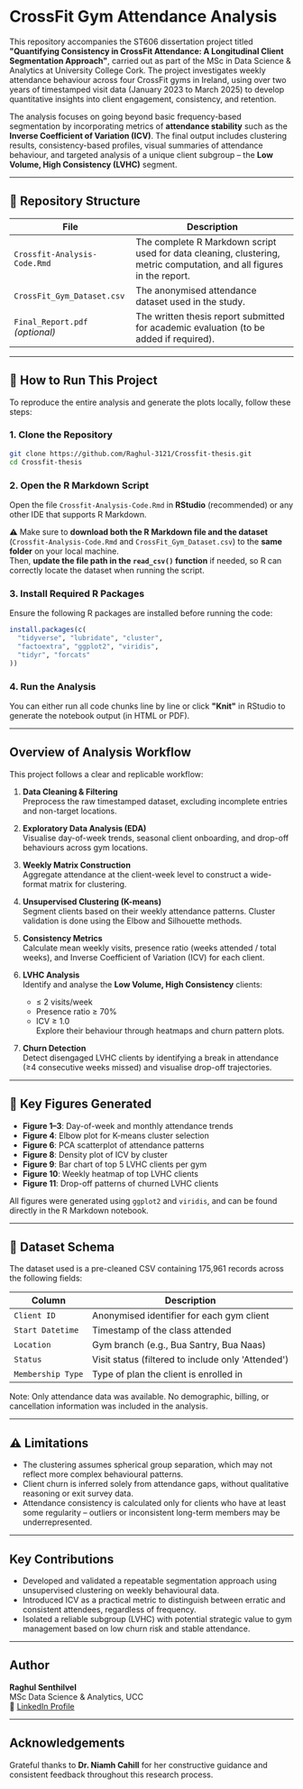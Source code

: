 # CrossFit Gym Attendance Analysis

This repository accompanies the ST606 dissertation project titled **"Quantifying Consistency in CrossFit Attendance: A Longitudinal Client Segmentation Approach"**, carried out as part of the MSc in Data Science & Analytics at University College Cork. The project investigates weekly attendance behaviour across four CrossFit gyms in Ireland, using over two years of timestamped visit data (January 2023 to March 2025) to develop quantitative insights into client engagement, consistency, and retention.

The analysis focuses on going beyond basic frequency-based segmentation by incorporating metrics of **attendance stability** such as the **Inverse Coefficient of Variation (ICV)**. The final output includes clustering results, consistency-based profiles, visual summaries of attendance behaviour, and targeted analysis of a unique client subgroup – the **Low Volume, High Consistency (LVHC)** segment.

---

## 📂 Repository Structure

| File | Description |
|------|-------------|
| `Crossfit-Analysis-Code.Rmd` | The complete R Markdown script used for data cleaning, clustering, metric computation, and all figures in the report. |
| `CrossFit_Gym_Dataset.csv` | The anonymised attendance dataset used in the study. |
| `Final_Report.pdf` *(optional)* | The written thesis report submitted for academic evaluation (to be added if required). |

---

## 🔧 How to Run This Project

To reproduce the entire analysis and generate the plots locally, follow these steps:

### 1. Clone the Repository

```bash
git clone https://github.com/Raghul-3121/Crossfit-thesis.git
cd Crossfit-thesis
```

### 2. Open the R Markdown Script

Open the file `Crossfit-Analysis-Code.Rmd` in **RStudio** (recommended) or any other IDE that supports R Markdown.

⚠️ Make sure to **download both the R Markdown file and the dataset** (`Crossfit-Analysis-Code.Rmd` and `CrossFit_Gym_Dataset.csv`) to the **same folder** on your local machine.  
Then, **update the file path in the `read_csv()` function** if needed, so R can correctly locate the dataset when running the script.

### 3. Install Required R Packages

Ensure the following R packages are installed before running the code:

```r
install.packages(c(
  "tidyverse", "lubridate", "cluster",
  "factoextra", "ggplot2", "viridis",
  "tidyr", "forcats"
))
```

### 4. Run the Analysis

You can either run all code chunks line by line or click **"Knit"** in RStudio to generate the notebook output (in HTML or PDF).

---

## Overview of Analysis Workflow

This project follows a clear and replicable workflow:

1. **Data Cleaning & Filtering**  
   Preprocess the raw timestamped dataset, excluding incomplete entries and non-target locations.

2. **Exploratory Data Analysis (EDA)**  
   Visualise day-of-week trends, seasonal client onboarding, and drop-off behaviours across gym locations.

3. **Weekly Matrix Construction**  
   Aggregate attendance at the client-week level to construct a wide-format matrix for clustering.

4. **Unsupervised Clustering (K-means)**  
   Segment clients based on their weekly attendance patterns. Cluster validation is done using the Elbow and Silhouette methods.

5. **Consistency Metrics**  
   Calculate mean weekly visits, presence ratio (weeks attended / total weeks), and Inverse Coefficient of Variation (ICV) for each client.

6. **LVHC Analysis**  
   Identify and analyse the **Low Volume, High Consistency** clients:  
   - ≤ 2 visits/week  
   - Presence ratio ≥ 70%  
   - ICV ≥ 1.0  
   Explore their behaviour through heatmaps and churn pattern plots.

7. **Churn Detection**  
   Detect disengaged LVHC clients by identifying a break in attendance (≥4 consecutive weeks missed) and visualise drop-off trajectories.

---

## 📌 Key Figures Generated

- **Figure 1–3**: Day-of-week and monthly attendance trends  
- **Figure 4**: Elbow plot for K-means cluster selection  
- **Figure 6**: PCA scatterplot of attendance patterns  
- **Figure 8**: Density plot of ICV by cluster  
- **Figure 9**: Bar chart of top 5 LVHC clients per gym  
- **Figure 10**: Weekly heatmap of top LVHC clients  
- **Figure 11**: Drop-off patterns of churned LVHC clients

All figures were generated using `ggplot2` and `viridis`, and can be found directly in the R Markdown notebook.

---

## 📁 Dataset Schema

The dataset used is a pre-cleaned CSV containing 175,961 records across the following fields:

| Column | Description |
|--------|-------------|
| `Client ID` | Anonymised identifier for each gym client |
| `Start Datetime` | Timestamp of the class attended |
| `Location` | Gym branch (e.g., Bua Santry, Bua Naas) |
| `Status` | Visit status (filtered to include only 'Attended') |
| `Membership Type` | Type of plan the client is enrolled in |

Note: Only attendance data was available. No demographic, billing, or cancellation information was included in the analysis.

---

## ⚠️ Limitations

- The clustering assumes spherical group separation, which may not reflect more complex behavioural patterns.
- Client churn is inferred solely from attendance gaps, without qualitative reasoning or exit survey data.
- Attendance consistency is calculated only for clients who have at least some regularity – outliers or inconsistent long-term members may be underrepresented.

---

## Key Contributions

- Developed and validated a repeatable segmentation approach using unsupervised clustering on weekly behavioural data.
- Introduced ICV as a practical metric to distinguish between erratic and consistent attendees, regardless of frequency.
- Isolated a reliable subgroup (LVHC) with potential strategic value to gym management based on low churn risk and stable attendance.

---

## Author

**Raghul Senthilvel**  
MSc Data Science & Analytics, UCC  
📧 [LinkedIn Profile](https://www.linkedin.com/in/raghul-senthil/)

---

## Acknowledgements

Grateful thanks to **Dr. Niamh Cahill** for her constructive guidance and consistent feedback throughout this research process.
